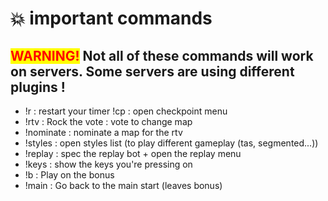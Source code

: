 # 💥 important commands

## <mark style="color:red;">WARNING!</mark> Not all of these commands will work on servers. Some servers are using different plugins !

* !r : restart your timer !cp : open checkpoint menu&#x20;
* !rtv : Rock the vote : vote to change map&#x20;
* !nominate : nominate a map for the rtv&#x20;
* !styles : open styles list (to play different gameplay (tas, segmented...))&#x20;
* !replay : spec the replay bot + open the replay menu &#x20;
* !keys : show the keys you're pressing on&#x20;
* !b : Play on the bonus&#x20;
* !main : Go back to the main start (leaves bonus)&#x20;

